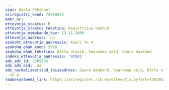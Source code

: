 ```yaml
---
nimi: Kärla Põhikool
ariregistri_kood: 75018621
kmkr_nr: ''
ettevotja_staatus: R
ettevotja_staatus_tekstina: Registrisse kantud
ettevotja_esmakande_kpv: 13.11.2000
ettevotja_aadress: .na
asukoht_ettevotja_aadressis: Kooli tn 4
asukoha_ehak_kood: 3916
asukoha_ehak_tekstina: Kärla alevik, Saaremaa vald, Saare maakond
indeks_ettevotja_aadressis: '93501'
ads_adr_id: 2605985
ads_ads_oid: .na
ads_normaliseeritud_taisaadress: Saare maakond, Saaremaa vald, Kärla alevik, Kooli
  tn 4
teabesysteemi_link: https://ariregister.rik.ee/ettevotja.py?ark=75018621&ref=rekvisiidid
---
```

